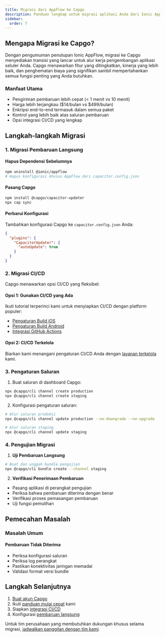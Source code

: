 ```yaml
---
title: Migrasi dari AppFlow ke Capgo
description: Panduan lengkap untuk migrasi aplikasi Anda dari Ionic AppFlow ke Capgo
sidebar:
  order: 7
---
```


## Mengapa Migrasi ke Capgo?

Dengan pengumuman penutupan Ionic AppFlow, migrasi ke Capgo menyediakan transisi yang lancar untuk alur kerja pengembangan aplikasi seluler Anda. Capgo menawarkan fitur yang ditingkatkan, kinerja yang lebih baik, dan penghematan biaya yang signifikan sambil mempertahankan semua fungsi penting yang Anda butuhkan.

### Manfaat Utama
- Pengiriman pembaruan lebih cepat (< 1 menit vs 10 menit)
- Harga lebih terjangkau ($14/bulan vs $499/bulan)
- Enkripsi end-to-end termasuk dalam semua paket
- Kontrol yang lebih baik atas saluran pembaruan
- Opsi integrasi CI/CD yang lengkap

## Langkah-langkah Migrasi

### 1. Migrasi Pembaruan Langsung

#### Hapus Dependensi Sebelumnya
```bash
npm uninstall @ionic/appflow
# Hapus konfigurasi khusus AppFlow dari capacitor.config.json
```

#### Pasang Capgo
```bash
npm install @capgo/capacitor-updater
npx cap sync
```

#### Perbarui Konfigurasi
Tambahkan konfigurasi Capgo ke `capacitor.config.json` Anda:
```json
{
  "plugins": {
    "CapacitorUpdater": {
      "autoUpdate": true
    }
  }
}
```

### 2. Migrasi CI/CD

Capgo menawarkan opsi CI/CD yang fleksibel:

#### Opsi 1: Gunakan CI/CD yang Ada
Ikuti tutorial terperinci kami untuk menyiapkan CI/CD dengan platform populer:
- [Pengaturan Build iOS](https://capgo.app/blog/automatic-capacitor-ios-build-github-action/)
- [Pengaturan Build Android](https://capgo.app/blog/automatic-capacitor-android-build-github-action/)
- [Integrasi GitHub Actions](https://capgo.app/blog/github-action-capacitor/)

#### Opsi 2: CI/CD Terkelola
Biarkan kami menangani pengaturan CI/CD Anda dengan [layanan terkelola](https://cal.com/martindonadieu/mobile-ci-cd-done-for-you) kami.

### 3. Pengaturan Saluran

1. Buat saluran di dashboard Capgo:
```bash
npx @capgo/cli channel create production
npx @capgo/cli channel create staging
```

2. Konfigurasi pengaturan saluran:
```bash
# Atur saluran produksi
npx @capgo/cli channel update production --no-downgrade --no-upgrade

# Atur saluran staging
npx @capgo/cli channel update staging
```

### 4. Pengujian Migrasi

1. **Uji Pembaruan Langsung**
```bash
# Buat dan unggah bundle pengujian
npx @capgo/cli bundle create --channel staging
```

2. **Verifikasi Penerimaan Pembaruan**
- Pasang aplikasi di perangkat pengujian
- Periksa bahwa pembaruan diterima dengan benar
- Verifikasi proses pemasangan pembaruan
- Uji fungsi pemulihan

## Pemecahan Masalah

### Masalah Umum

#### Pembaruan Tidak Diterima
- Periksa konfigurasi saluran
- Periksa log perangkat
- Pastikan konektivitas jaringan memadai
- Validasi format versi bundle

## Langkah Selanjutnya

1. [Buat akun Capgo](/register/)
2. Ikuti [panduan mulai cepat](/docs/getting-started/quickstart/) kami
3. Siapkan [integrasi CI/CD](/docs/getting-started/cicd-integration/)
4. Konfigurasi [pembaruan langsung](/docs/live-updates/)

Untuk tim perusahaan yang membutuhkan dukungan khusus selama migrasi, [jadwalkan panggilan dengan tim kami](https://cal.com/martindonadieu/capgo-enterprise-inquiry).
